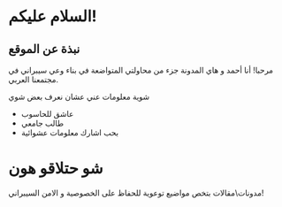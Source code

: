 

#  السلام عليكم!

## نبذة عن الموقع

مرحبا! أنا أحمد و هاي المدونة جزء من محاولتي المتواضعة في بناء وعي سيبراني في مجتمعنا العربي.

شوية معلومات عني عشان نعرف بعض شوي

- عاشق للحاسوب
- طالب جامعي
- بحب اشارك معلومات عشوائية

# شو حتلاقو هون

مدونات\مقالات بتخص مواضيع توعوية للحفاظ على الخصوصية و الامن السيبراني!
